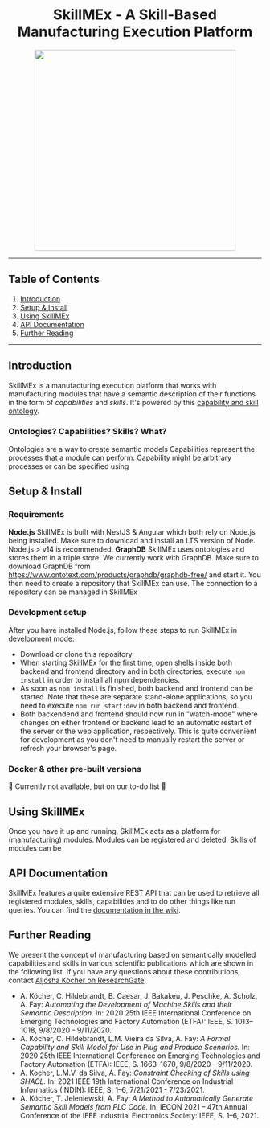 <h1 align="center">SkillMEx - A Skill-Based Manufacturing Execution Platform</h1>
<div align="center">
    <img width="400px" src="https://github.com/aljoshakoecher/SkillMEx/blob/documentation/images/documentation/images/SkillUp_logo.png?raw=true">
</div>
<hr>

## Table of Contents
1. [Introduction](https://github.com/aljoshakoecher/SkillMEx#Introduction)
2. [Setup & Install](https://github.com/aljoshakoecher/SkillMEx#setup--install)
3. [Using SkillMEx](https://github.com/aljoshakoecher/SkillMEx#using-skillmex)
4. [API Documentation](https://github.com/aljoshakoecher/SkillMEx#api--documentation)
5. [Further Reading](https://github.com/aljoshakoecher/SkillMEx#further--reading)
<hr>

## Introduction
SkillMEx is a manufacturing execution platform that works with manufacturing modules that have a semantic description of their functions in the form of *capabilities* and *skills*. It's powered by this [capability and skill ontology](https://github.com/aljoshakoecher/machine-skill-model).
### Ontologies? Capabilities? Skills? What?
Ontologies are a way to create semantic models
Capabilities represent the processes that a module can perform. Capability might be arbitrary processes or can be specified using 


## Setup & Install
### Requirements
**Node.js**
SkillMEx is built with NestJS & Angular which both rely on Node.js being installed. Make sure to download and install an LTS version of Node. Node.js > v14 is recommended.
**GraphDB**
SkillMEx uses ontologies and stores them in a triple store. We currently work with GraphDB. Make sure to download GraphDB from https://www.ontotext.com/products/graphdb/graphdb-free/ and start it. You then need to create a repository that SkillMEx can use. The connection to a repository can be managed in SkillMEx

### Development setup
After you have installed Node.js, follow these steps to run SkillMEx in development mode:
- Download or clone this repository
- When starting SkillMEx for the first time, open shells inside both backend and frontend directory and in both directories, execute `npm install` in order to install all npm dependencies.
- As soon as `npm install` is finished, both backend and frontend can be started. Note that these are separate stand-alone applications, so you need to execute `npm run start:dev` in both backend and frontend. 
- Both backendend and frontend should now run in "watch-mode" where changes on either frontend or backend lead to an automatic restart of the server or the web application, respectively. This is quite convenient for development as you don't need to manually restart the server or refresh your browser's page.

### Docker & other pre-built versions
🚧 Currently not available, but on our to-do list 🚧

## Using SkillMEx
Once you have it up and running, SkillMEx acts as a platform for (manufacturing) modules. Modules can be registered and deleted. Skills of modules can be 

## API Documentation
SkillMEx features a quite extensive REST API that can be used to retrieve all registered modules, skills, capabilities and to do other things like run queries. You can find the [documentation in the wiki](https://github.com/aljoshakoecher/SkillMEx/wiki/API-Documentation).

## Further Reading
We present the concept of manufacturing based on semantically modelled capabilities and skills in various scientific publications which are shown in the following list. If you have any questions about these contributions, contact [Aljosha Köcher on ResearchGate](https://www.researchgate.net/profile/Aljosha-Koecher).
* A. Köcher, C. Hildebrandt, B. Caesar, J. Bakakeu, J. Peschke, A. Scholz, A. Fay: *Automating the Development of Machine Skills and their Semantic Description.* In: 2020 25th IEEE International Conference on Emerging Technologies and Factory Automation (ETFA): IEEE, S. 1013–1018, 9/8/2020 - 9/11/2020. 
* A. Köcher, C. Hildebrandt, L.M. Vieira da Silva, A. Fay: *A Formal Capability and Skill Model for Use in Plug and Produce Scenarios.* In: 2020 25th IEEE International Conference on Emerging Technologies and Factory Automation (ETFA): IEEE, S. 1663–1670, 9/8/2020 - 9/11/2020.
* A. Kocher, L.M.V. da Silva, A. Fay: *Constraint Checking of Skills using SHACL.* In: 2021 IEEE 19th International Conference on Industrial Informatics (INDIN): IEEE, S. 1–6, 7/21/2021 - 7/23/2021.
* A. Köcher, T. Jeleniewski, A. Fay: *A Method to Automatically Generate Semantic Skill Models from PLC Code.* In: IECON 2021 – 47th Annual Conference of the IEEE Industrial Electronics Society: IEEE, S. 1–6, 2021.
